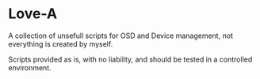 # Love-A
A collection of unsefull scripts for OSD and Device management, not everything is created by myself.

Scripts provided as is, with no liability, and should be tested in a controlled environment.
